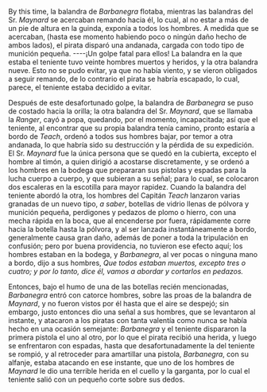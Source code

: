 By this time, la balandra de _Barbanegra_ flotaba, mientras las balandras del Sr. _Maynard_ se acercaban remando hacia él, lo cual, al no estar a más de un pie de altura en la guinda, exponía a todos los hombres. A medida que se acercaban, (hasta ese momento habiendo poco o ningún daño hecho de ambos lados), el pirata disparó una andanada, cargada con todo tipo de munición pequeña. ----¡Un golpe fatal para ellos! La balandra en la que estaba el teniente tuvo veinte hombres muertos y heridos, y la otra balandra nueve. Esto no se pudo evitar, ya que no había viento, y se vieron obligados a seguir remando, de lo contrario el pirata se habría escapado, lo cual, parece, el teniente estaba decidido a evitar.

Después de este desafortunado golpe, la balandra de _Barbanegra_ se puso de costado hacia la orilla; la otra balandra del Sr. _Maynard_, que se llamaba la _Ranger_, cayó a popa, quedando, por el momento, incapacitada; así que el teniente, al encontrar que su propia balandra tenía camino, pronto estaría a bordo de _Teach_, ordenó a todos sus hombres bajar, por temor a otra andanada, lo que habría sido su destrucción y la pérdida de su expedición. El Sr. _Maynard_ fue la única persona que se quedó en la cubierta, excepto el hombre al timón, a quien dirigió a acostarse discretamente, y se ordenó a los hombres en la bodega que prepararan sus pistolas y espadas para la lucha cuerpo a cuerpo, y que subieran a su señal; para lo cual, se colocaron dos escaleras en la escotilla para mayor rapidez. Cuando la balandra del teniente abordó la otra, los hombres del Capitán _Teach_ lanzaron varias granadas de un nuevo tipo, _a saber_, botellas de vidrio llenas de pólvora y munición pequeña, perdigones y pedazos de plomo o hierro, con una mecha rápida en la boca, que al encenderse por fuera, rápidamente corre hacia la botella hasta la pólvora, y al ser lanzada instantáneamente a bordo, generalmente causa gran daño, además de poner a toda la tripulación en confusión; pero por buena providencia, no tuvieron ese efecto aquí; los hombres estaban en la bodega, y _Barbanegra_, al ver pocas o ninguna mano a bordo, dijo a sus hombres, _Que todos estaban muertos, excepto tres o cuatro; y por lo tanto, dice él, vamos a abordar y cortarlos en pedazos._

Entonces, bajo el humo de una de las botellas recién mencionadas, _Barbanegra_ entró con catorce hombres, sobre las proas de la balandra de _Maynard_, y no fueron vistos por él hasta que el aire se despejó; sin embargo, justo entonces dio una señal a sus hombres, que se levantaron al instante, y atacaron a los piratas con tanta valentía como nunca se había hecho en una ocasión semejante: _Barbanegra_ y el teniente dispararon la primera pistola el uno al otro, por lo que el pirata recibió una herida, y luego se enfrentaron con espadas, hasta que desafortunadamente la del teniente se rompió, y al retroceder para amartillar una pistola, _Barbanegra_, con su alfanje, estaba atacando en ese instante, que uno de los hombres de _Maynard_ le dio una terrible herida en el cuello y la garganta, por lo cual el teniente salió con un pequeño corte sobre sus dedos.